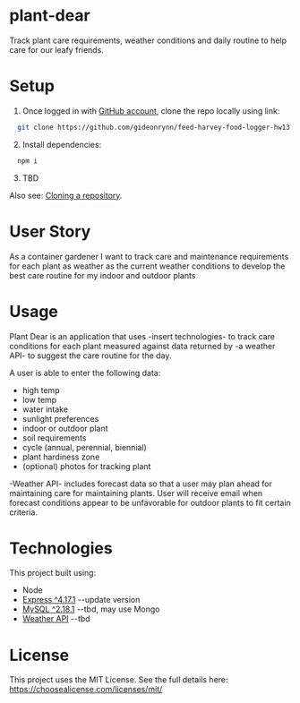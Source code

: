 # plant-dear
Track plant care requirements, weather conditions and daily routine to help care for our leafy friends.



# Setup

1. Once logged in with [GitHub account](https://github.login/), clone the repo locally using link:

  ```sh
    git clone https://github.com/gideonrynn/feed-harvey-food-logger-hw13.git
  ```

2. Install dependencies:
```sh
  npm i
```

3. TBD


Also see: [Cloning a repository](https://help.github.com/en/github/creating-cloning-and-archiving-repositories/cloning-a-repository).

# User Story

As a container gardener
I want to track care and maintenance requirements for each plant
as weather as the current weather conditions
to develop the best care routine for my indoor and outdoor plants


# Usage

Plant Dear is an application that uses -insert technologies- to track care conditions for each plant measured against data returned by  -a weather API- to suggest the care routine for the day. 

A user is able to enter the following data:
- high temp
- low temp
- water intake
- sunlight preferences
- indoor or outdoor plant
- soil requirements
- cycle (annual, perennial, biennial)
- plant hardiness zone
- (optional) photos for tracking plant 

-Weather API- includes forecast data so that a user may plan ahead for maintaining care for maintaining plants. User will receive email when forecast conditions appear to be unfavorable for outdoor plants to fit certain criteria.


# Technologies

This project built using:

  - Node
  - [Express ^4.17.1](https://www.npmjs.com/package/express) --update version
  - [MySQL ^2.18.1](https://www.npmjs.com/package/mysql) --tbd, may use Mongo
  - [Weather API](https://weatherapi.com) --tbd


# License

This project uses the MIT License. See the full details here: https://choosealicense.com/licenses/mit/ 

